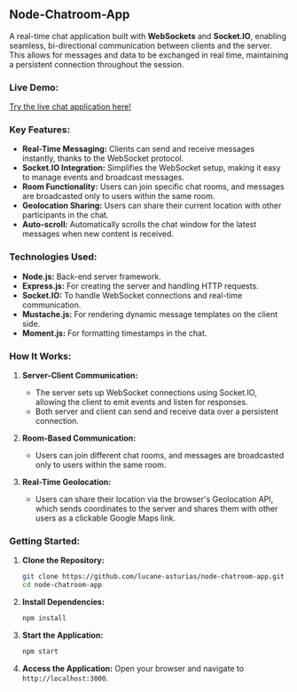 ## Node-Chatroom-App

A real-time chat application built with **WebSockets** and **Socket.IO**, enabling seamless, bi-directional communication between clients and the server. This allows for messages and data to be exchanged in real time, maintaining a persistent connection throughout the session.

### Live Demo:
[Try the live chat application here!](https://node-chatroom-app-production.up.railway.app/)

### Key Features:
- **Real-Time Messaging:** Clients can send and receive messages instantly, thanks to the WebSocket protocol.
- **Socket.IO Integration:** Simplifies the WebSocket setup, making it easy to manage events and broadcast messages.
- **Room Functionality:** Users can join specific chat rooms, and messages are broadcasted only to users within the same room.
- **Geolocation Sharing:** Users can share their current location with other participants in the chat.
- **Auto-scroll:** Automatically scrolls the chat window for the latest messages when new content is received.
  
### Technologies Used:

- **Node.js:** Back-end server framework.
- **Express.js:** For creating the server and handling HTTP requests.
- **Socket.IO:** To handle WebSocket connections and real-time communication.
- **Mustache.js:** For rendering dynamic message templates on the client side.
- **Moment.js:** For formatting timestamps in the chat.

### How It Works:
1. **Server-Client Communication:** 
   - The server sets up WebSocket connections using Socket.IO, allowing the client to emit events and listen for responses.
   - Both server and client can send and receive data over a persistent connection.
   
2. **Room-Based Communication:** 
   - Users can join different chat rooms, and messages are broadcasted only to users within the same room.
   
3. **Real-Time Geolocation:** 
   - Users can share their location via the browser's Geolocation API, which sends coordinates to the server and shares them with other users as a clickable Google Maps link.

### Getting Started:
1. **Clone the Repository:**
   ```bash
   git clone https://github.com/lucane-asturias/node-chatroom-app.git
   cd node-chatroom-app
   ```

2. **Install Dependencies:**
   ```bash
   npm install
   ```

3. **Start the Application:**
   ```bash
   npm start
   ```

4. **Access the Application:** 
   Open your browser and navigate to `http://localhost:3000`.
